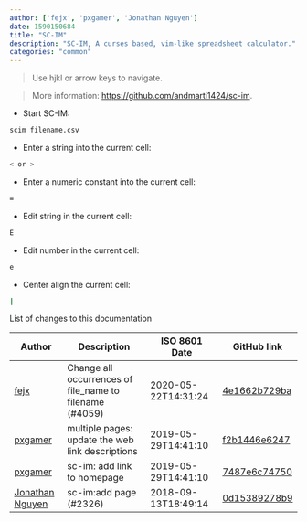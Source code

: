 ```yaml
---
author: ['fejx', 'pxgamer', 'Jonathan Nguyen']
date: 1590150684
title: "SC-IM"
description: "SC-IM, A curses based, vim-like spreadsheet calculator."
categories: "common"
---
```

> Use hjkl or arrow keys to navigate.

> More information: <https://github.com/andmarti1424/sc-im>.

- Start SC-IM:

```bash
scim filename.csv
```

- Enter a string into the current cell:

```bash
< or >
```

- Enter a numeric constant into the current cell:

```bash
=
```

- Edit string in the current cell:

```bash
E
```

- Edit number in the current cell:

```bash
e
```

- Center align the current cell:

```bash
|
```
List of changes to this documentation


Author | Description | ISO 8601 Date | GitHub link
------|-----|-----|-----
[fejx](mailto:florian.jhn@gmail.com) | Change all occurrences of file_name to filename (#4059) | 2020-05-22T14:31:24 | [4e1662b729ba](https://github.com/tldr-pages/tldr/commit/4e1662b729ba2bc23f7c12f606d41a86a613f8ea)
[pxgamer](mailto:owzie123@gmail.com) | multiple pages: update the web link descriptions | 2019-05-29T14:41:10 | [f2b1446e6247](https://github.com/tldr-pages/tldr/commit/f2b1446e6247d3e794ee6577dee0c867dfc9af26)
[pxgamer](mailto:owzie123@gmail.com) | sc-im: add link to homepage | 2019-05-29T14:41:10 | [7487e6c74750](https://github.com/tldr-pages/tldr/commit/7487e6c74750172fdc3438e08e0a5da034747688)
[Jonathan Nguyen](mailto:BareDesigns@users.noreply.github.com) | sc-im:add page (#2326) | 2018-09-13T18:49:14 | [0d15389278b9](https://github.com/tldr-pages/tldr/commit/0d15389278b97f9f819ff371f22c1d57c4f25e4d)


